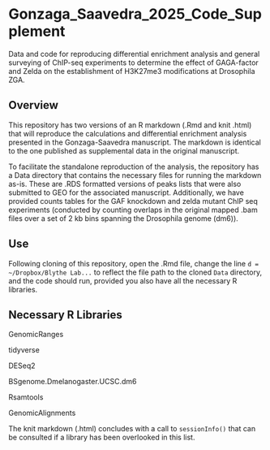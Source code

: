 # Gonzaga_Saavedra_2025_Code_Supplement
Data and code for reproducing differential enrichment analysis and general surveying of ChIP-seq experiments to determine the effect of GAGA-factor and Zelda on the establishment of H3K27me3 modifications at Drosophila ZGA.

## Overview

This repository has two versions of an R markdown (.Rmd and knit .html) that will reproduce the calculations and differential enrichment analysis presented in the Gonzaga-Saavedra manuscript. The markdown is identical to the one published as supplemental data in the original manuscript. 

To facilitate the standalone reproduction of the analysis, the repository has a Data directory that contains the necessary files for running the markdown as-is. These are .RDS formatted versions of peaks lists that were also submitted to GEO for the associated manuscript. Additionally, we have provided counts tables for the GAF knockdown and zelda mutant ChIP seq experiments (conducted by counting overlaps in the original mapped .bam files over a set of 2 kb bins spanning the Drosophila genome (dm6)).

## Use

Following cloning of this repository, open the .Rmd file, change the line `d = ~/Dropbox/Blythe Lab...` to reflect the file path to the cloned `Data` directory, and the code should run, provided you also have all the necessary R libraries. 

## Necessary R Libraries

GenomicRanges

tidyverse

DESeq2

BSgenome.Dmelanogaster.UCSC.dm6

Rsamtools

GenomicAlignments

The knit markdown (.html) concludes with a call to `sessionInfo()` that can be consulted if a library has been overlooked in this list.  
